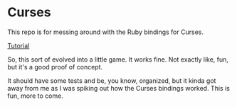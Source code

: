 # Curses

This repo is for messing around with the Ruby bindings for Curses.

[Tutorial](https://stac47.github.io/ruby/curses/tutorial/2014/01/21/ruby-and-curses-tutorial.html)

So, this sort of evolved into a little game. It works fine. Not exactly like, fun, but it's a good proof of concept. 

It should have some tests and be, you know, organized, but it kinda got away from me as I was spiking out how the Curses bindings worked. This is fun, more to come.
